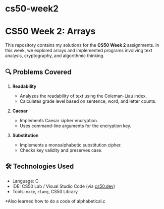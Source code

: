 # cs50-week2
# CS50 Week 2: Arrays

This repository contains my solutions for the **CS50 Week 2** assignments. In this week, we explored arrays and implemented programs involving text analysis, cryptography, and algorithmic thinking.

## 🔍 Problems Covered

1. **Readability**
   - Analyzes the readability of text using the Coleman-Liau index.
   - Calculates grade level based on sentence, word, and letter counts.

2. **Caesar**
   - Implements Caesar cipher encryption.
   - Uses command-line arguments for the encryption key.

3. **Substitution**
   - Implements a monoalphabetic substitution cipher.
   - Checks key validity and preserves case.

## 🛠️ Technologies Used

- Language: C
- IDE: CS50 Lab / Visual Studio Code (via [cs50.dev](https://cs50.dev))
- Tools: `make`, `clang`, CS50 Library

*Also learned how to do a code of alphabetical.c
